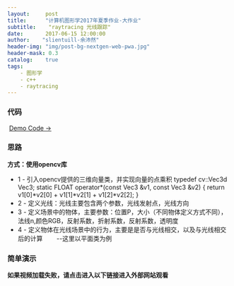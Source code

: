 ```yaml
---
layout:     post
title:		"计算机图形学2017年夏季作业-大作业"
subtitle:    "raytracing 光线跟踪"
date:	    2017-06-15 12:00:00
author:	   "slientuill-余沛然"
header-img: "img/post-bg-nextgen-web-pwa.jpg"
header-mask: 0.3
catalog:    true
tags:
    - 图形学
    - c++
    - raytracing
---
```


> 


### 代码
  [Demo Code → ](https://slientuill.github.io/movingman.cpp)
### 思路
**方式：使用opencv库**
 - 1 - 引入opencv提供的三维向量类，并实现向量的点乘积
        typedef cv::Vec3d Vec3;
static FLOAT operator*(const Vec3 &v1, const Vec3 &v2) {
    return v1[0]*v2[0] + v1[1]*v2[1] + v1[2]*v2[2];
}
 - 2 - 定义光线：光线主要包含两个参数，光线发射点，光线方向
 - 3 - 定义场景中的物体，主要参数：位置P，大小（不同物体定义方式不同），法线n,颜色RGB，反射系数，折射系数，反射系数，透明度
 - 4 - 定义物体在光线场景中的行为，主要是是否与光线相交，以及与光线相交后的计算
        --这里以平面类为例
### 简单演示
**如果视频加载失败，请点击进入以下链接进入外部网站观看**


